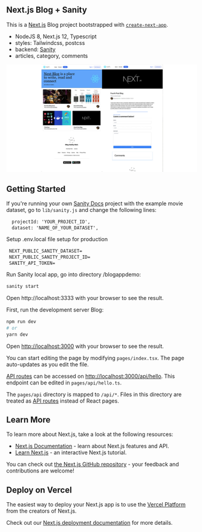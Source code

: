 
## Next.js Blog + Sanity

This is a [Next.js](https://nextjs.org/) Blog project bootstrapped with [`create-next-app`](https://github.com/vercel/next.js/tree/canary/packages/create-next-app).

- NodeJS 8, Next.js 12, Typescript
- styles: Tailwindcss, postcss
- backend: [Sanity](https://www.sanity.io/)
- articles, category, comments

<p align="center">
  <a href="http://nextjs.org/" target="blank"><img src="page-blog-sample.jpg" width="960" alt="Sample Blog NextJs" /></a>
</p>


## Getting Started

If you're running your own [Sanity Docs](https://www.sanity.io/docs/getting-started) project with the example movie dataset, go to `lib/sanity.js` and change the following lines:

```
  projectId: 'YOUR_PROJECT_ID',
  dataset: 'NAME_OF_YOUR_DATASET',
```

Setup .env.local file setup for production

```
 NEXT_PUBLIC_SANITY_DATASET=
 NEXT_PUBLIC_SANITY_PROJECT_ID=
 SANITY_API_TOKEN=
```
Run Sanity local app, go into directory /blogappdemo:

```bash
sanity start
```
Open http://localhost:3333 with your browser to see the result.

First, run the development server Blog:

```bash
npm run dev
# or
yarn dev
```

Open [http://localhost:3000](http://localhost:3000) with your browser to see the result.

You can start editing the page by modifying `pages/index.tsx`. The page auto-updates as you edit the file.

[API routes](https://nextjs.org/docs/api-routes/introduction) can be accessed on [http://localhost:3000/api/hello](http://localhost:3000/api/hello). This endpoint can be edited in `pages/api/hello.ts`.

The `pages/api` directory is mapped to `/api/*`. Files in this directory are treated as [API routes](https://nextjs.org/docs/api-routes/introduction) instead of React pages.

## Learn More

To learn more about Next.js, take a look at the following resources:

- [Next.js Documentation](https://nextjs.org/docs) - learn about Next.js features and API.
- [Learn Next.js](https://nextjs.org/learn) - an interactive Next.js tutorial.

You can check out [the Next.js GitHub repository](https://github.com/vercel/next.js/) - your feedback and contributions are welcome!

## Deploy on Vercel

The easiest way to deploy your Next.js app is to use the [Vercel Platform](https://vercel.com/new?utm_medium=default-template&filter=next.js&utm_source=create-next-app&utm_campaign=create-next-app-readme) from the creators of Next.js.

Check out our [Next.js deployment documentation](https://nextjs.org/docs/deployment) for more details.
